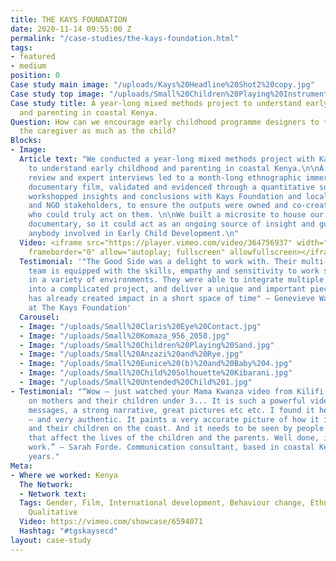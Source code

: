 ```yaml
---
title: THE KAYS FOUNDATION
date: 2020-11-14 09:55:00 Z
permalink: "/case-studies/the-kays-foundation.html"
tags:
- featured
- medium
position: 0
Case study main image: "/uploads/Kays%20Headline%20Shot2%20copy.jpg"
Case study top image: "/uploads/Small%20Children%20Playing%20Instruments%203.jpg"
Case study title: A year-long mixed methods project to understand early childhood
  and parenting in coastal Kenya.
Question: How can we encourage early childhood programme designers to think about
  the caregiver as much as the child?
Blocks:
- Image: 
  Article text: "We conducted a year-long mixed methods project with Kays Foundation
    to understand early childhood and parenting in coastal Kenya.\n\nA literature
    review and expert interviews led to a month-long ethnographic immersion and powerful
    documentary film, validated and evidenced through a quantitative survey. \n\nWe
    workshopped insights and conclusions with Kays Foundation and local government
    and NGO stakeholders, to ensure the outputs were owned and co-created with people
    who could truly act on them. \n\nWe built a microsite to house our report and
    documentary, so it could act as an ongoing source of insight and guidance for
    anybody involved in Early Child Development.\n"
  Video: <iframe src="https://player.vimeo.com/video/364756937" width="640" height="360"
    frameborder="0" allow="autoplay; fullscreen" allowfullscreen></iframe>
  Testimonial: '"The Good Side was a delight to work with. Their multi-disciplinary
    team is equipped with the skills, empathy and sensitivity to work strategically
    in a variety of environments. They were able to integrate multiple rounds of feedback
    into a complicated project, and deliver a unique and important piece of work that
    has already created impact in a short space of time" — Genevieve Wastie, Consultant
    at The Kays Foundation'
  Carousel:
  - Image: "/uploads/Small%20Claris%20Eye%20Contact.jpg"
  - Image: "/uploads/Small%20Komaza_956_2058.jpg"
  - Image: "/uploads/Small%20Children%20Playing%20Sand.jpg"
  - Image: "/uploads/Small%20Anzazi%20and%20Rye.jpg"
  - Image: "/uploads/Small%20Eunice%20(b)%20and%20Baby%204.jpg"
  - Image: "/uploads/Small%20Child%20Solhouette%20Kibarani.jpg"
  - Image: "/uploads/Small%20Untended%20Child%201.jpg"
- Testimonial: "“Wow – just watched your Mama Kwanza video from Kilifi and Mombasa
    on mothers and their children under 3... It is such a powerful video, with clear
    messages, a strong narrative, great pictures etc etc. I found it heart breaking
    – and very authentic. It paints a very accurate picture of how it is for mothers
    and their children on the coast. And it needs to be seen by people who make decisions
    that affect the lives of the children and the parents. Well done, it is great
    work.” — Sarah Forde. Communication consultant, based in coastal Kenya for 20
    years."
Meta:
- Where we worked: Kenya
  The Network:
  - Network text: 
  Tags: Gender, Film, International development, Behaviour change, Ethnography, Quantitative,
    Qualitative
  Video: https://vimeo.com/showcase/6594071
  Hashtag: "#tgskaysecd"
layout: case-study
---
```



